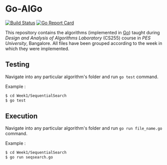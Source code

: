 # Go-AlGo
[![Build Status](https://travis-ci.org/anaskhan96/Go-AlGo.svg?branch=master)](https://travis-ci.org/anaskhan96/Go-AlGo)
[![Go Report Card](https://goreportcard.com/badge/github.com/anaskhan96/Go-AlGo)](https://goreportcard.com/report/github.com/anaskhan96/Go-AlGo)

This repository contains the algorithms (implemented in [Go](https://golang.org/)) taught during *Design and Analysis of Algorithms Laboratory* (CS255) course in *PES University*, Bangalore. All files have been grouped according to the week in which they were implemented.

## Testing

Navigate into any particular algorithm's folder and run `go test` command.

Example :
```bash
$ cd Week1/SequentialSearch
$ go test
```

## Execution

Navigate into any particular algorithm's folder and run `go run file_name.go` command.

Example :
```bash
$ cd Week1/SequentialSearch
$ go run seqsearch.go
```
